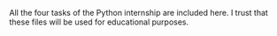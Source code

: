 All the four tasks of the Python internship are included here. I trust that these files will be used for educational purposes.
